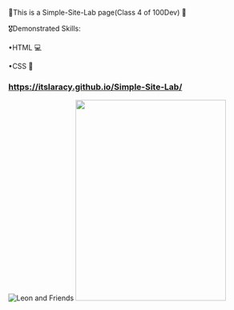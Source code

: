 🌟This is a Simple-Site-Lab page(Class 4 of 100Dev) 🌟

🎖️Demonstrated Skills:

•HTML 💻

•CSS 🎨

### https://itslaracy.github.io/Simple-Site-Lab/
![Leon and Friends](https://user-images.githubusercontent.com/117746418/230672954-1848ab56-4696-483a-8cd6-c8921d3cc988.png)
<img src="https://user-images.githubusercontent.com/42125735/230151037-ce9ef9ac-1a06-4460-9017-cee66d9a18b5.png" height="400px" width="300px"/>

